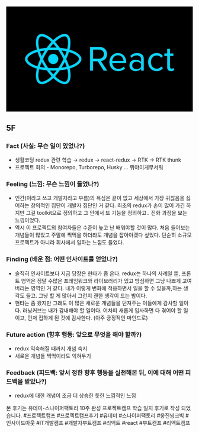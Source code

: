 ![img_react.png](../assets/img_react.png)

## 5F

### Fact (사실: 무슨 일이 있었나?)

- 생활코딩 redux 관련 학습 → redux → react-redux → RTK → RTK thunk
- 프로젝트 회의 - Monorepo, Turborepo, Husky … 뭐야이게무서워

### Feeling (느낌: 무슨 느낌이 들었나?)

- 인간(이라고 쓰고 개발자라고 부름)의 욕심은 끝이 없고 세상에서 가장 귀찮음을 싫어하는 창의적인 집단이 개발자 집단인 거 같다. 최초의 redux가 손이 많이 가긴 하지만 그걸 toolkit으로 정의하고 그 안에서 또 기능을 정의하고.. 진화 과정을 보는 느낌이었다.
- 역시 이 프로젝트의 참여자들은 수준이 높고 난 배워야할 것이 많다. 처음 들어보는 개념들이 많았고 주말에 찍먹을 하더라도 개념을 잡아야겠다 싶었다. 단순히 소규모 프로젝트가 아니라 회사에서 일하는 느낌도 들었다.

### Finding (배운 점: 어떤 인사이트를 얻었나?)

- 솔직히 인사이트보다 지금 당장은 현타가 좀 온다. redux는 하나의 사례일 뿐, 프론트 영역은 정말 수많은 프레임워크와 라이브러리가 있고 방심하면 그냥 나쁘게 고여버리는 영역인 거 같다. 내가 이렇게 변화에 적응하면서 일을 할 수 있을까,하는 생각도 들고. 그냥 할 게 많아서 그런지 괜한 생각이 드는 밤이다.
- 현타는 좀 왔지만 그래도 이 많은 새로운 개념들을 던져주는 이들에게 감사할 일이다. 러닝커브는 내가 감내해야 할 일이다. 어차피 새롭게 입사하면 다 겪어야 할 일이고, 먼저 접하게 된 것에 감사한다. (아주 긍정적인 마인드로)

### Future action (향후 행동: 앞으로 무엇을 해야 할까?)

- redux 익숙해질 때까지 개념 숙지
- 새로운 개념들 찍먹이라도 익혀두기

### Feedback (피드백: 앞서 정한 향후 행동을 실천해본 뒤, 이에 대해 어떤 피드백을 받았나?)

- redux에 대한 개념이 조금 더 상승한 듯한 느낌적인 느낌

본 후기는 유데미-스나이퍼팩토리 10주 완성 프로젝트캠프 학습 일지 후기로 작성 되었습니다. #프로젝트캠프 #프로젝트캠프후기 #유데미 #스나이퍼팩토리 #웅진씽크빅 #인사이드아웃 #IT개발캠프 #개발자부트캠프 #리액트 #react #부트캠프 #리액트캠프
